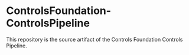 # ControlsFoundation-ControlsPipeline
This repository is the source artifact of the Controls Foundation Controls Pipeline.
